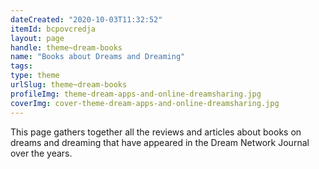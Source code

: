 ```yaml
---
dateCreated: "2020-10-03T11:32:52"
itemId: bcpovcredja
layout: page
handle: theme~dream-books
name: "Books about Dreams and Dreaming"
tags:
type: theme
urlSlug: theme~dream-books
profileImg: theme-dream-apps-and-online-dreamsharing.jpg
coverImg: cover-theme-dream-apps-and-online-dreamsharing.jpg
---
```


This page gathers together all the reviews and articles about books on dreams and dreaming that have appeared in the Dream Network Journal over the years.
